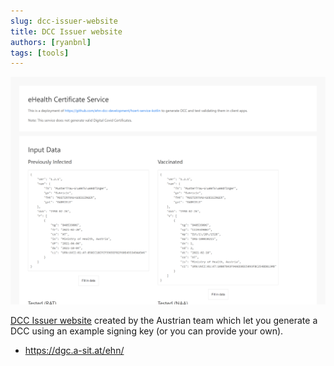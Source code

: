 ```yaml
---
slug: dcc-issuer-website
title: DCC Issuer website
authors: [ryanbnl]
tags: [tools]
---
```


[![DCC Issuer website](./intro.png)](https://dgc.a-sit.at/ehn/)

[DCC Issuer website](https://dgc.a-sit.at/ehn/) created by the Austrian team which let you generate a DCC using an example signing key (or you can provide your own).

* https://dgc.a-sit.at/ehn/
